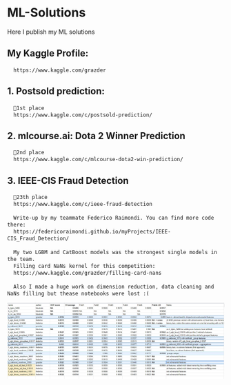 # ML-Solutions
Here I publish my ML solutions

## My Kaggle Profile:
      https://www.kaggle.com/grazder

## 1. Postsold prediction: 
      🥇1st place
      https://www.kaggle.com/c/postsold-prediction/
      

## 2. mlcourse.ai: Dota 2 Winner Prediction
      🥈2nd place
      https://www.kaggle.com/c/mlcourse-dota2-win-prediction/
      
    
## 3. IEEE-CIS Fraud Detection
      🥈23th place
      https://www.kaggle.com/c/ieee-fraud-detection
      
      Write-up by my teammate Federico Raimondi. You can find more code there:
      https://federicoraimondi.github.io/myProjects/IEEE-CIS_Fraud_Detection/
      
      My two LGBM and CatBoost models was the strongest single models in the team.
      Filling card NaNs kernel for this competition:
      https://www.kaggle.com/grazder/filling-card-nans

      Also I made a huge work on dimension reduction, data cleaning and NaNs filling but thease notebooks were lost :(
![Model Results](https://github.com/grazder/ML-Solutions/blob/master/IEEE%20Fraud/AUQITO5tBUU.jpg?raw=true)
      
